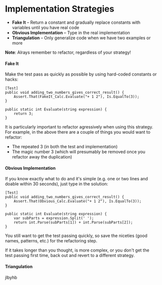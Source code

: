 Implementation Strategies
=========================

* **Fake It** – Return a constant and gradually replace constants with variables until you have real code
* **Obvious Implementation** – Type in the real implementation
* **Triangulation** – Only generalize code when we have two examples or more

**Note**: Alrays remember to refactor, regardless of your strategy!

#### Fake It

Make the test pass as quickly as possible by using hard-coded constants or hacks:

    [Test]
    public void adding_two_numbers_gives_correct_result() {
        Assert.That(FakeIt_Calc.Evaluate("+ 1 2"), Is.EqualTo(3));
    }
    
    public static int Evaluate(string expression) {
        return 3;
    }

It is particularly important to refactor agressively when using this strategy.  For example, in the above there are a couple of things you would want to refactor:
* The repeated 3 (in both the test and implementation)
* The magic number 3 (which will presumably be removed once you refactor away the duplication)

#### Obvious Implementation

If you know exactly what to do and it's simple (e.g. one or two lines and doable within 30 seconds), just type in the solution:

    [Test]
    public void adding_two_numbers_gives_correct_result() {
        Assert.That(Obvious_Calc.Evaluate("+ 1 2"), Is.EqualTo(3));
    }

    public static int Evaluate(string expression) {
        var subParts = expression.Split(' ');
        return int.Parse(subParts[1]) + int.Parse(subParts[2]);
    }
    
You still want to get the test passing quickly, so save the niceties (good names, patterns, etc.) for the refactoring step.

If it takes longer than you thought, is more complex, or you don't get the test passing first time, back out and revert to a different strategy.

#### Triangulation

jlbyhb

